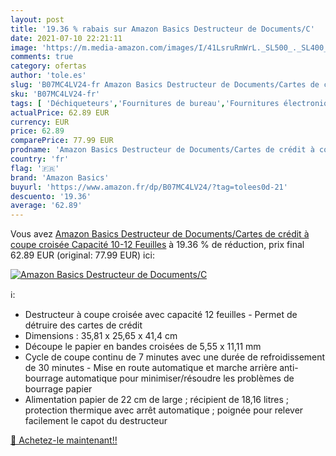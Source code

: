 ```yaml
---
layout: post
title: '19.36 % rabais sur Amazon Basics Destructeur de Documents/C'
date: 2021-07-10 22:21:11
image: 'https://m.media-amazon.com/images/I/41LsruRmWrL._SL500_._SL400_.jpg'
comments: true
category: ofertas
author: 'tole.es'
slug: 'B07MC4LV24-fr Amazon Basics Destructeur de Documents/Cartes de crédit à...'
sku: 'B07MC4LV24-fr'
tags: [ 'Déchiqueteurs','Fournitures de bureau','Fournitures électroniques','amazon basics', ]
actualPrice: 62.89 EUR
currency: EUR
price: 62.89
comparePrice: 77.99 EUR
prodname: 'Amazon Basics Destructeur de Documents/Cartes de crédit à coupe croisée Capacité 10-12 Feuilles'
country: 'fr'
flag: '🇫🇷'
brand: 'Amazon Basics'
buyurl: 'https://www.amazon.fr/dp/B07MC4LV24/?tag=tolees0d-21'
descuento: '19.36'
average: '62.89'
---
```


Vous avez [Amazon Basics Destructeur de Documents/Cartes de crédit à coupe croisée Capacité 10-12 Feuilles](https://www.amazon.fr/dp/B07MC4LV24/?tag=tolees0d-21)  à  19.36 % de réduction, prix final  62.89 EUR (original: 77.99 EUR) ici:

[![Amazon Basics Destructeur de Documents/C](https://m.media-amazon.com/images/I/41LsruRmWrL._SL500_._SL400_.jpg)](https://www.amazon.fr/dp/B07MC4LV24/?tag=tolees0d-21)

ℹ️:

- Destructeur à coupe croisée avec capacité 12 feuilles - Permet de détruire des cartes de crédit
- Dimensions : 35,81 x 25,65 x 41,4 cm
- Découpe le papier en bandes croisées de 5,55 x 11,11 mm
- Cycle de coupe continu de 7 minutes avec une durée de refroidissement de 30 minutes - Mise en route automatique et marche arrière anti-bourrage automatique pour minimiser/résoudre les problèmes de bourrage papier
- Alimentation papier de 22 cm de large ; récipient de 18,16 litres ; protection thermique avec arrêt automatique ; poignée pour relever facilement le capot du destructeur

[🛒 Achetez-le maintenant!!](https://www.amazon.fr/dp/B07MC4LV24/?tag=tolees0d-21)
